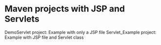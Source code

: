 # Maven projects with JSP and Servlets
DemoServlet project: Example with only a JSP file
Servlet_Example project: Example with JSP file and Servlet class
